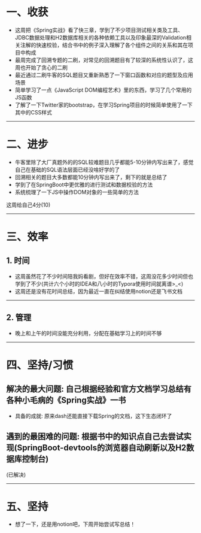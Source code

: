 # 一、收获

- 这周把《Spring实战》看了快三章，学到了不少项目测试相关类及工具、JDBC数据处理和H2数据库相关的各种依赖工具以及印象最深的Validation相关注解的快速校验，结合书中的例子深入理解了各个组件之间的关系和其在项目中构成
- 最周完成了回溯专题的二刷，对常见的回溯题目有了较深的系统性认识了，这周也开始了贪心的二刷
- 最近通过二刷牛客的SQL题目又重新熟悉了一下窗口函数和对应的题型及应用场景
- 简单学习了一点《JavaScript DOM编程艺术》里的东西，学习了几个常用的JS函数
- 了解了一下Twitter家的bootstrap，在学习Spring项目的时候简单使用了一下其中的CSS样式

---











# 二、进步

- 牛客里除了大厂真题外的的SQL较难题目几乎都能5-10分钟内写出来了，感觉自己在基础的SQL语法层面已经没啥好学的了
- 回溯相关的题目大多数都能10分钟内写出来了，剩下的就是总结了
- 学到了在SpringBoot中更优雅的进行测试和数据校验的方法
- 系统梳理了一下JS中操作DOM对象的一些简单的方法

这周给自己4分(10)

---















# 三、效率



## 1. 时间

- 这周虽然花了不少时间陪我妈看剧，但好在效率不错，这周没花多少时间但也学到了不少(共计六个小时的IDEA和八小时的Typora使用时间就离谱>_<)
- 这周还是没有花时间总结，因为最近一直在纠结使用notion还是飞书文档

---







## 2. 管理

- 晚上和上午的时间没能充分利用，分配在基础学习上的时间不够

---













# 四、坚持/习惯



## 解决的最大问题: 自己根据经验和官方文档学习总结有各种小毛病的《Spring实战》一书

- 具备的成就: 原来dash还能直接下载Spring的文档，这下生态闭环了



## 遇到的最困难的问题: 根据书中的知识点自己去尝试实现(SpringBoot-devtools的浏览器自动刷新以及H2数据库控制台)

(已解决)

---











# 五、坚持

- 想了一下，还是用notion吧，下周开始尝试写总结！